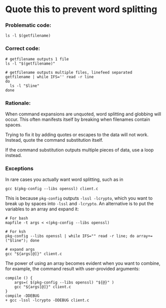 # Quote this to prevent word splitting

### Problematic code:

    ls -l $(getfilename)

### Correct code:

    # getfilename outputs 1 file
    ls -l "$(getfilename)"

    # getfilename outputs multiple files, linefeed separated
    getfilename | while IFS='' read -r line
    do
      ls -l "$line"
    done

### Rationale:

When command expansions are unquoted, word splitting and globbing will occur. This often manifests itself by breaking when filenames contain spaces.

Trying to fix it by adding quotes or escapes to the data will not work. Instead, quote the command substitution itself.

If the command substitution outputs multiple pieces of data, use a loop instead.

### Exceptions

In rare cases you actually want word splitting, such as in

    gcc $(pkg-config --libs openssl) client.c

This is because `pkg-config` outputs `-lssl -lcrypto`, which you want to break up by spaces into `-lssl` and `-lcrypto`. An alternative is to put the variables to an array and expand it:

    # For bash
    mapfile -t args < <(pkg-config --libs openssl)
    
    # For ksh
    pkg-config --libs openssl | while IFS="" read -r line; do array+=("$line"); done
    
    # expand args
    gcc "${args[@]}" client.c

The power of using an array becomes evident when you want to combine, for example, the command result with user-provided arguments:

    compile () {
        args=( $(pkg-config --libs openssl) "${@}" )
        gcc "${args[@]}" client.c
    }
    compile -DDEBUG
    + gcc -lssl -lcrypto -DDEBUG client.c